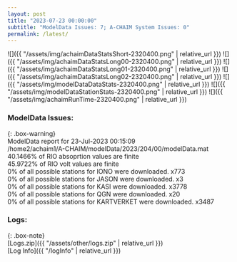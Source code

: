 ```yaml
---
layout: post
title: "2023-07-23 00:00:00"
subtitle: "ModelData Issues: 7; A-CHAIM System Issues: 0"
permalink: /latest/
---
```


![]({{ "/assets/img/achaimDataStatsShort-2320400.png" | relative_url }})
![]({{ "/assets/img/achaimDataStatsLong00-2320400.png" | relative_url }})
![]({{ "/assets/img/achaimDataStatsLong01-2320400.png" | relative_url }})
![]({{ "/assets/img/achaimDataStatsLong02-2320400.png" | relative_url }})
![]({{ "/assets/img/modelDataDataStats-2320400.png" | relative_url }})
![]({{ "/assets/img/modelDataStationStats-2320400.png" | relative_url }})
![]({{ "/assets/img/achaimRunTime-2320400.png" | relative_url }})


### ModelData Issues:  
  
{: .box-warning}  
 ModelData report for 23-Jul-2023 00:15:09   
 /home2/achaim1/A-CHAIM/modelData/2023/204/00/modelData.mat   
 40.1466% of RIO absoprtion values are finite   
 45.9722% of RIO volt values are finite   
 0% of all possible stations for IONO were downloaded. x773   
 0% of all possible stations for JASON were downloaded. x3   
 0% of all possible stations for KASI were downloaded. x3778   
 0% of all possible stations for QGN were downloaded. x20   
 0% of all possible stations for KARTVERKET were downloaded. x3487   
  


### Logs:  
  
{: .box-note}  
[Logs.zip]({{ "/assets/other/logs.zip" | relative_url }})  
[Log Info]({{ "/logInfo" | relative_url }})  
